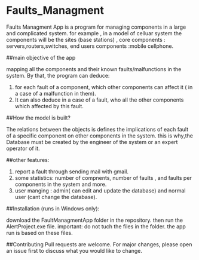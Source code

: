 # Faults_Managment
Faults Managment App is a program for managing components in a large and complicated system.
for example , in a model of celluar system the components will be the sites (base stations) , core components : servers,routers,switches, end users components :mobile cellphone.

##main objective of the app

mapping all the components and their known faults/malfunctions in the system.
By that, the program can deduce:

1. for each fault of a component, which other components can affect it ( in a case of a malfunction in them).
2. It can also deduce in a case of a fault, who all the other components which affected by this fault.

##How the model is built?

The relations between the objects is defines the implications of each fault of a specific component on other components in the system.
this is why,the Database must be created by the engineer of the system or an expert operator of it.

##other features:

1. report a fault through sending mail with gmail.
2. some statistics: number of compnents, number of faults , and faults per components in the system and more.
3. user manging : admin( can edit and update the database) and normal user (cant change the database).

##Installation (runs in Windows only):

download the FaultManagmentApp folder in the repository.
then run the AlertProject.exe file.
important: do not tuch the files in the folder.
the app run is based on these files.

##Contributing
Pull requests are welcome. For major changes, please open an issue first to discuss what you would like to change.
